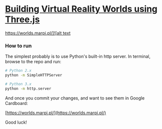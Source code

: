 # [Building Virtual Reality Worlds using Three.js](http://grayarea.org/workshop/building-virtual-reality-worlds-using-threejs/)

[https://worlds.marpi.pl/]![alt text](http://grayarea.org/wp-content/uploads/2016/06/marpi2.jpg "Building Virtual Reality Worlds using Three.js")

### How to run

The simplest probably is to use Python's built-in http server.
In terminal, browse to the repo and run:

```sh
# Python 2.x
python -m SimpleHTTPServer
```

```sh
# Python 3.x
python -m http.server
```

And once you commit your changes, and want to see them in Google Cardboard:

[https://worlds.marpi.pl/](https://worlds.marpi.pl/)

Good luck!